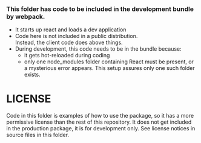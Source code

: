 
### This folder has code to be included in the development bundle by webpack.
- It starts up react and loads a dev application
- Code here is not included in a public distribution.  
  Instead, the client code does above things.
- During development, this code needs to be in the bundle because: 
    - it gets hot-reloaded during coding
    - only one node_modules folder containing React must be present, or a mysterious error appears.
      This setup assures only one such folder exists.
      
# LICENSE
Code in this folder is examples of how to use the package, so it has a more permissive license than the rest of this repository. It does not get included in the production package, it is for development only.
See license notices in source files in this folder.
